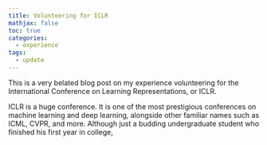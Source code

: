```yaml
---
title: Volunteering for ICLR
mathjax: false
toc: true
categories:
  - experience
tags:
  - update
---
```


This is a very belated blog post on my experience volunteering for the International Conference on Learning Representations, or ICLR. 

ICLR is a huge conference. It is one of the most prestigious conferences on machine learning and deep learning, alongside other familiar names such as ICML, CVPR, and more. Although just a budding undergraduate student who finished his first year in college, 

